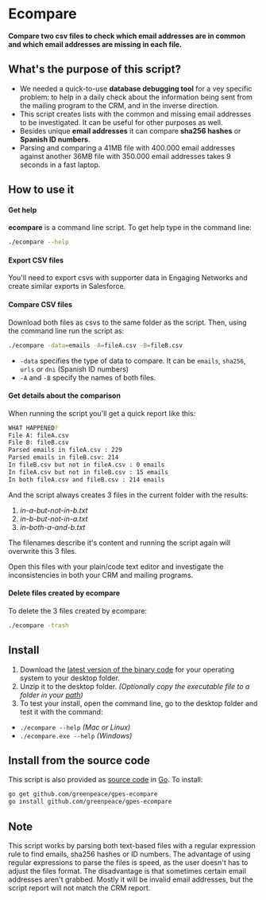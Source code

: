 # Ecompare

**Compare two csv files to check which email addresses are in common and which email addresses are missing in each file.**

## What's the purpose of this script?

* We needed a quick-to-use **database debugging tool** for a vey specific problem: to help in a daily check about the information being sent from the mailing program to the CRM, and in the inverse direction.
* This script creates lists with the common and missing email addresses to be investigated. It can be useful for other purposes as well.
* Besides unique **email addresses** it can compare **sha256 hashes** or **Spanish ID numbers**.
* Parsing and comparing a 41MB file with 400.000 email addresses against another 36MB file with 350.000 email addresses takes 9 seconds in a fast laptop.

## How to use it

#### Get help

**ecompare** is a command line script. To get help type in the command line:

```bash
./ecompare --help
```

#### Export CSV files

You'll need to export csvs with supporter data in Engaging Networks and create similar exports in Salesforce.

#### Compare CSV files

Download both files as csvs to the same folder as the script. Then, using the command line run the script as:

```bash
./ecompare -data=emails -A=fileA.csv -B=fileB.csv
```

* `-data` specifies the type of data to compare. It can be `emails`, `sha256`, `urls` or `dni` (Spanish ID numbers)
* `-A` and `-B` specify the names of both files.

#### Get details about the comparison

When running the script you'll get a quick report like this:

```bash
WHAT HAPPENED?
File A: fileA.csv
File B: fileB.csv
Parsed emails in fileA.csv : 229
Parsed emails in fileB.csv: 214
In fileB.csv but not in fileA.csv : 0 emails
In fileA.csv but not in fileB.csv : 15 emails
In both fileA.csv and fileB.csv : 214 emails
```

And the script always creates 3 files in the current folder with the results:

1. *in-a-but-not-in-b.txt*
1. *in-b-but-not-in-a.txt*
1. *in-both-a-and-b.txt*

The filenames describe it's content and running the script again will overwrite this 3 files.

Open this files with your plain/code text editor and investigate the inconsistencies in both your CRM and mailing programs.

#### Delete files created by ecompare

To delete the 3 files created by ecompare:

```bash
./ecompare -trash
```

## Install

1. Download the [latest version of the binary code](https://github.com/greenpeace/gpes-ecompare/releases/) for your operating system to your desktop folder.
1. Unzip it to the desktop folder. *(Optionally copy the executable file to a folder in your [path](https://goo.gl/oLzTGw))*
1. To test your install, open the command line, go to the desktop folder and test it with the command:

* `./ecompare --help` *(Mac or Linux)*
* `./ecompare.exe --help` *(Windows)*

## Install from the source code

This script is also provided as [source code](https://github.com/greenpeace/gpes-ecompare/) in [Go](https://golang.org/dl/). To install:

```bash
go get github.com/greenpeace/gpes-ecompare
go install github.com/greenpeace/gpes-ecompare
```


## Note

This script works by parsing both text-based files with a regular expression rule to find emails, sha256 hashes or ID numbers. The advantage of using regular expressions to parse the files is speed, as the user doesn't has to adjust the files format. The disadvantage is that sometimes certain email addresses aren't grabbed. Mostly it will be invalid email addresses, but the script report will not match the CRM report.